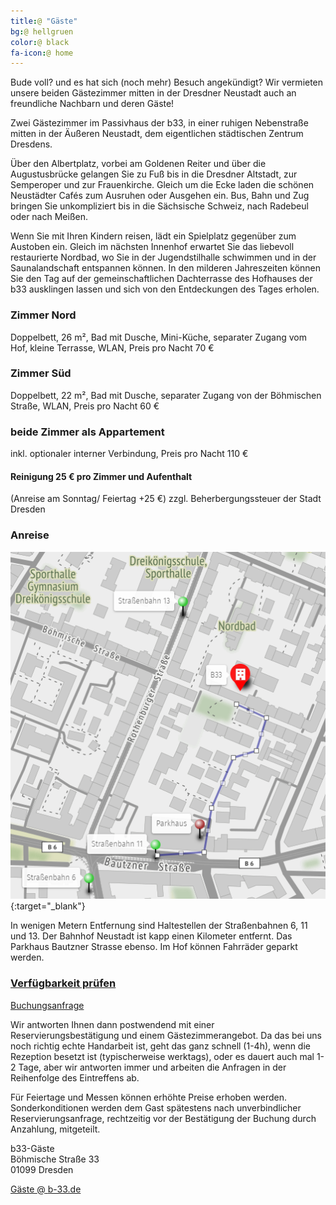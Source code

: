 ```yaml
---
title: "Gäste"
bg: hellgruen
color: black
fa-icon: home
---
```


Bude voll? und es hat sich (noch mehr) Besuch angekündigt? Wir vermieten unsere beiden Gästezimmer mitten in der Dresdner Neustadt auch an freundliche Nachbarn und deren Gäste!

Zwei Gästezimmer im Passivhaus der b33, in einer ruhigen Nebenstraße mitten in der Äußeren Neustadt, dem eigentlichen städtischen Zentrum Dresdens.

Über den Albertplatz, vorbei am Goldenen Reiter und über die Augustusbrücke gelangen Sie zu Fuß bis in die Dresdner Altstadt, zur Semperoper und zur Frauenkirche. Gleich um die Ecke laden die schönen Neustädter Cafés zum Ausruhen oder Ausgehen ein. Bus, Bahn und Zug bringen Sie unkompliziert bis in die Sächsische Schweiz, nach Radebeul oder nach Meißen.

Wenn Sie mit Ihren Kindern reisen, lädt ein Spielplatz gegenüber zum Austoben ein. Gleich im nächsten Innenhof erwartet Sie das liebevoll restaurierte Nordbad, wo Sie in der Jugendstilhalle schwimmen und in der Saunalandschaft entspannen können. In den milderen Jahreszeiten können Sie den Tag auf der gemeinschaftlichen Dachterrasse des Hofhauses der b33 ausklingen lassen und sich von den Entdeckungen des Tages erholen.

### Zimmer Nord

Doppelbett, 26 m², Bad mit Dusche, Mini-Küche, separater Zugang vom Hof, kleine Terrasse, WLAN,
Preis pro Nacht 70 €

### Zimmer Süd

Doppelbett, 22 m², Bad mit Dusche, separater Zugang von der Böhmischen Straße, WLAN,
Preis pro Nacht 60 €

### beide Zimmer als Appartement

inkl. optionaler interner Verbindung,
Preis pro Nacht 110 €

#### Reinigung 25 € pro Zimmer und Aufenthalt

(Anreise am Sonntag/ Feiertag +25 €)
zzgl. Beherbergungssteuer der Stadt Dresden

### Anreise

[![Anreise](img/b33-weg.png)](https://umap.openstreetmap.fr/de/map/anonymous-edit/924658:3VYJ1W6rFpTBh_dT9Ymb1A4EQilRFgzT_xWG7LNsKeg){:target="_blank"}

In wenigen Metern Entfernung sind Haltestellen der Straßenbahnen 6, 11 und 13. Der Bahnhof Neustadt ist kapp einen Kilometer entfernt. Das Parkhaus Bautzner Strasse ebenso. Im Hof können Fahrräder geparkt werden.

### [Verfügbarkeit prüfen](http://www.b-33.de/gaeste/gaeste_cal.html)

<style>
:root { --mydom: "b-33.de"; }
.at:before { content: "@"; }
.dom:after { content: var(--mydom); }
</style>
<a href="mailto:%67%61%65%73%74%65%40%62%2d%33%33%2e%64%65?subject=%27Zimmer%20Nord%27%20oder%20%27Anfrage%20S%C3%BCdzimmer%27%20oder%20so%20etwas&amp;body=Text%3A%0A-%20welches%20Zimmer%20%28Nord%2FS%C3%BCd%2FAppartement%29%0A-%20gew%C3%BCnschtes%20Ankunftsdatum%0A-%20gew%C3%BCnschtes%20Abfahrtsdatum%0A-%20wie%20viele%20erwachsene%20Personen%20%28wegen%20Berechnung%20Beherbergungssteuer%29%0A-%20wie%20viele%20Kinder%20%28wegen%20Berechnung%20Beherbergungssteuer%29">
    Buchungsanfrage
</a>
  
Wir antworten Ihnen dann postwendend mit einer Reservierungsbestätigung und einem Gästezimmerangebot. Da das bei uns noch richtig echte Handarbeit ist, geht das ganz schnell (1-4h), wenn die Rezeption besetzt ist (typischerweise werktags), oder es dauert auch mal 1-2 Tage, aber wir antworten immer und arbeiten die Anfragen in der Reihenfolge des Eintreffens ab.
  
Für Feiertage und Messen können erhöhte Preise erhoben werden. Sonderkonditionen werden dem Gast spätestens nach unverbindlicher Reservierungsanfrage, rechtzeitig vor der Bestätigung der Buchung durch Anzahlung, mitgeteilt.
  
b33-Gäste  
Böhmische Straße 33  
01099 Dresden  
<style>
:root { --mydom: "b-33.de"; }
.at:before { content: "@"; }
.dom:after { content: var(--mydom); }
</style>
<a href="mailto:%67%61%65%73%74%65%40%62%2d%33%33%2e%64%65">
    Gäste
    <span class="at"></span>
    <span class="dom"></span>
</a>

